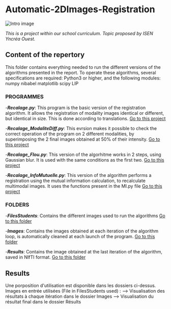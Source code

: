 # Automatic-2DImages-Registration

![Intro image](https://www.researchgate.net/profile/Ahmed-Kharrat-2/publication/215469453/figure/fig4/AS:393945428316166@1470935317478/Recalage-de-limage-cible-sur-limage-reference-Cependant-linspection-visuelle-nest.png)


*This is a project within our school curriculum. Topic proposed by ISEN Yncréa Ouest.*


## Content of the repertory
This folder contains everything needed to run the different versions of the algorithms presented in the report.
To operate these algorithms, several specifications are required: 
Python3 or higher, and the following modules:
numpy
nibabel
matplotlib
scipy
LIP

### PROGRAMMES

-**_Recalage.py_**: This program is the basic version of the registration algorithm. It allows the registration of modality images 
identical or different, but identical in size. This is done according to translations.
[Go to this project](Recalage.py)


-**_Recalage_ModaliteDiff.py_**: This evrsion makes it possible to check the correct operation of the program on 2 different modalities,
by superimposing the 2 final images obtained at 50% of their intensity.
[Go to this project](Recalage_ModaliteDiff.py)


-**_Recalage_Flou.py_**: This version of the algorhitme works in 2 steps, using Gaussian blur. It is used with
the same conditions as the first two.
[Go to this project](Recalage_Flou.py)


-**_Recalage_InfoMutuelle.py_**: This version of the algorithm performs a registration using the mutual information calculation,
to recalculate multimodal images. It uses the functions present in the MI.py file
[Go to this project](Recalage_InfoMutuelle.py)


### FOLDERS

-**_FilesStudents_**: Contains the different images used to run the algorithms
[Go to this folder](FilesStudents)


-**_Images_**: Contains the images obtained at each iteration of the algorithm loop, is automatically cleaned at each
launch of the program.
[Go to this folder](Images)


-**_Results_**: Contains the image obtained at the last iteration of the algorithm, saved in NIfTI format.
[Go to this folder](Results)





## Results

Une porposition d'utilisation est disponible dans les dossiers ci-dessus.
Images en entrée utilisées (File in FilesStudents used) :
  --> Visualisation des résultats à chaque itération dans le dossier Images
  --> Visualisation du résultat final dans le dossier Résults

